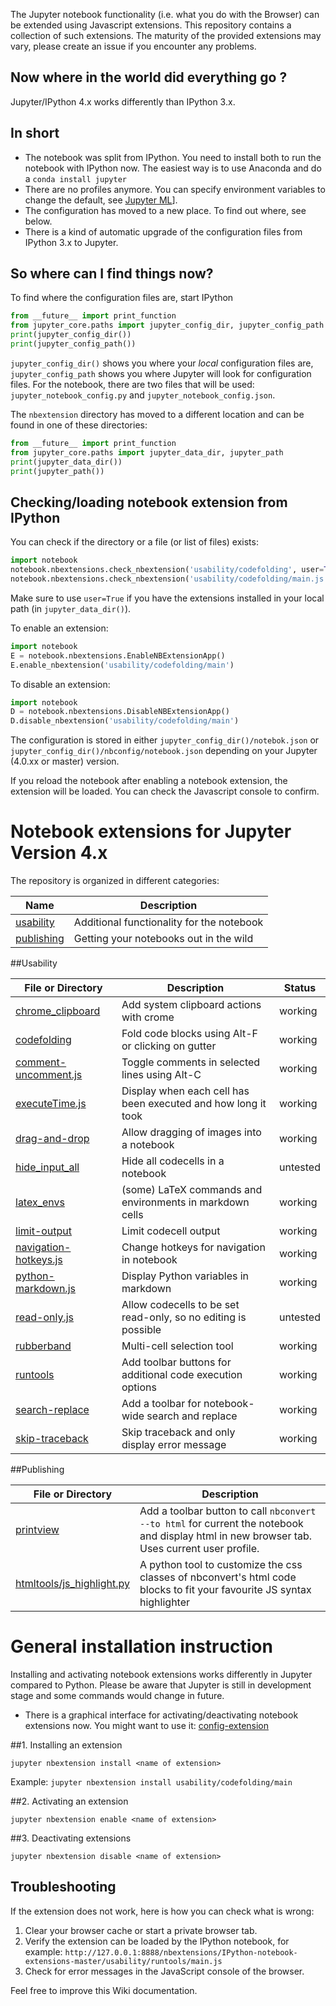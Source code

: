 The Jupyter notebook functionality (i.e. what you do with the Browser) can be extended using Javascript extensions. This repository contains a collection of such extensions. The maturity of the provided extensions may vary, please create an issue if you encounter any problems.

## Now where in the world did everything go ?
Jupyter/IPython 4.x works differently than IPython 3.x.

In short
----
* The notebook was split from IPython. You need to install both to run the notebook with IPython now. The easiest way is to use Anaconda and do a `conda install jupyter`
* There are no profiles anymore. You can specify environment variables to change the default, see [Jupyter ML](https://groups.google.com/forum/?utm_medium=email&utm_source=footer#!topic/jupyter/7q02jjksvFU)].
* The configuration has moved to a new place. To find out where, see below.
* There is a kind of automatic upgrade of the configuration files from IPython 3.x to Jupyter.

## So where can I find things now?
To find where the configuration files are, start IPython 
```Python
from __future__ import print_function
from jupyter_core.paths import jupyter_config_dir, jupyter_config_path
print(jupyter_config_dir())
print(jupyter_config_path())
```
`jupyter_config_dir()` shows you where your *local* configuration files are, `jupyter_config_path` shows you where Jupyter will look for configuration files. For the notebook, there are two files that will be used:
`jupyter_notebook_config.py` and `jupyter_notebook_config.json`. 

The `nbextension` directory has moved to a different location and can be found in one of these directories:
```Python
from __future__ import print_function
from jupyter_core.paths import jupyter_data_dir, jupyter_path
print(jupyter_data_dir())
print(jupyter_path())
```

## Checking/loading notebook extension from IPython
You can check if the directory or a file (or list of files) exists:
```Python
import notebook
notebook.nbextensions.check_nbextension('usability/codefolding', user=True)
notebook.nbextensions.check_nbextension('usability/codefolding/main.js', user=True)
```
Make sure to use `user=True` if you have the extensions installed in your local path (in `jupyter_data_dir()`).

To enable an extension:
```Python
import notebook
E = notebook.nbextensions.EnableNBExtensionApp()
E.enable_nbextension('usability/codefolding/main')
```

To disable an extension:
```Python
import notebook
D = notebook.nbextensions.DisableNBExtensionApp()
D.disable_nbextension('usability/codefolding/main')
```
The configuration is stored in either `jupyter_config_dir()/notebok.json` or `jupyter_config_dir()/nbconfig/notebook.json` depending on your Jupyter (4.0.xx or master) version.

If you reload the notebook after enabling a notebook extension, the extension will be loaded. You can check the Javascript console to confirm.

# Notebook extensions for Jupyter Version 4.x
The repository is organized in different categories: 

| Name | Description |
|------------|-------------|
| [usability](#usability)  | Additional functionality for the notebook       |
| [publishing](#publishing) | Getting your notebooks out in the wild       |

##Usability

| File or Directory      | Description                                            | Status |
| ---------------------- |--------------------------------------------------------|--------|
| [chrome_clipboard](chrome_clipboard_v3) | Add system clipboard actions with crome   | working |
| [codefolding](Codefolding_v3)  | Fold code blocks using Alt-F or clicking on gutter | working |
| [comment-uncomment.js](Comment-uncomment) | Toggle comments in selected lines using Alt-C  | working |
| [executeTime.js](execute_timings) | Display when each cell has been executed and how long it took | working |
| [drag-and-drop](drag-and-drop) | Allow dragging of images into a notebook | working |
| [hide_input_all](hide_input_all) | Hide all codecells in a notebook | untested    |
| [latex_envs](latex_envs) | (some) LaTeX commands and environments in markdown cells | working |
| [limit-output](limit-output) | Limit codecell output | working |
| [navigation-hotkeys.js](navigation_hotkeys) | Change hotkeys for navigation in notebook | working |
| [python-markdown.js](python-markdown_v3) | Display Python variables in markdown | working |
| [read-only.js](Readonly) | Allow codecells to be set read-only, so no editing is possible   | untested |
| [rubberband](Rubberband) | Multi-cell selection tool   | working |
| [runtools](Runtools) | Add toolbar buttons for additional code execution options  | working |
| [search-replace](search-replace) | Add a toolbar for notebook-wide search and replace  | working |
| [skip-traceback](skip-traceback) | Skip traceback and only display error message  | working |

##Publishing

| File or Directory      | Description                                            | 
| ---------------------- |---------------------------------------------------------------------------------|
| [printview](Printview) | Add a toolbar button to call `nbconvert --to html` for current the notebook and display html in new browser tab. Uses current user profile.     | working |
| [htmltools/js_highlight.py](js_highlight.py) | A python tool to customize the css classes of nbconvert's html code blocks to fit your favourite JS syntax highlighter | untested |

# General installation instruction
Installing and activating notebook extensions works differently in Jupyter compared to Python. Please be aware that Jupyter is still in development stage and some commands would change in future. 

* There is a graphical interface for activating/deactivating notebook extensions now. You might want to use it:
[config-extension](config-extension)

##1. Installing an extension

`jupyter nbextension install <name of extension>`

Example:
`jupyter nbextension install usability/codefolding/main`

##2. Activating an extension

`jupyter nbextension enable <name of extension>`

##3. Deactivating extensions

`jupyter nbextension disable <name of extension>`

## Troubleshooting
If the extension does not work, here is how you can check what is wrong:

1. Clear your browser cache or start a private browser tab.
2. Verify the extension can be loaded by the IPython notebook, for example:
    `http://127.0.0.1:8888/nbextensions/IPython-notebook-extensions-master/usability/runtools/main.js`
3. Check for error messages in the JavaScript console of the browser. 

Feel free to improve this Wiki documentation.